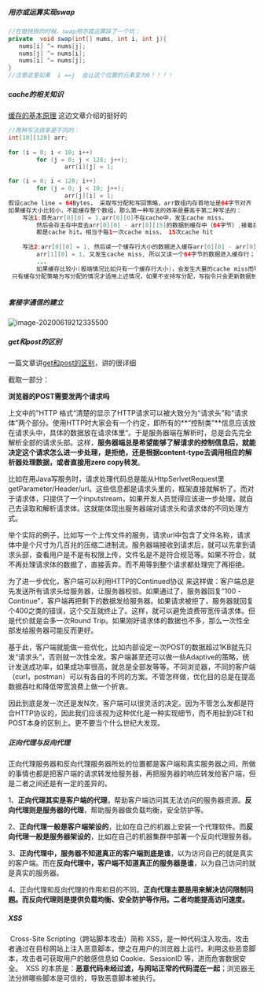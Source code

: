 ##### 用亦或运算实现swap

```java
//在做快排的时候，swap用亦或运算踩了一个坑：
private  void swap(int[] nums, int i, int j){
   nums[i] ^= nums[j];
   nums[j] ^= nums[i];
   nums[i] ^= nums[j]; 
}
//注意这里如果  i ==j  会让这个位置的元素变为0！！！！
```



##### cache的相关知识

 [缓存的基本原理](https://zhuanlan.zhihu.com/p/102293437)  这边文章介绍的挺好的

```java
//两种写法效率是不同的：
int[10][128] arr;
    
for (i = 0; i < 10; i++)
        for (j = 0; j < 128; j++);
                arr[i][j] = 1;

for (i = 0; i < 128; i++)
        for (j = 0; j < 10; j++);
                arr[j][i] = 1;
假设cache line = 64Bytes， 采取写分配和写回策略，arr数组内存首地址是64字节对齐
如果缓存大小比较小，不能缓存整个数组，那么第一种写法的效率是要高于第二种写法的：
    写法1:首先arr[0][0] = 1,arr[0][0]不在cache中，发生cache miss，
        然后会存主存中度去arr[0][0] - arr[0][15]的数据到缓存中（64字节）,接着后面的1 - 15
        都是cache hit。相当于每1一次cache miss， 15次cache hit
    
    写法2:arr[0][0] = 1, 然后读一个缓存行大小的数据进入缓存arr[0][0] - arr[0][15];
		arr[1][0] = 1, 又发生cache miss, 所以又读一个64字节的数据进入缓存行；
        ...
        如果缓存比较小(极端情况比如只有一个缓存行大小)，会发生大量的cache miss而导致效率较低
 只有缓存分配策略为写分配的情况才适用上述情况，如果不支持写分配，写指令只会更新数据到主存，没有加载数据到cache中这一步（读分配）
     
```



##### 套接字通信的建立

![image-20200619212335500](E:\Typora\imgs\image-20200619212335500.png)

##### get和post的区别

一篇文章讲[get和post的区别](https://www.zhihu.com/question/28586791/answer/767316172)，讲的很详细 

截取一部分：

**浏览器的POST需要发两个请求吗**

上文中的"HTTP  格式“清楚的显示了HTTP请求可以被大致分为“请求头”和“请求体”两个部分。使用HTTP时大家会有一个约定，即所有的**“控制类”**信息应该放在请求头中，具体的数据放在请求体里“。于是服务器端在解析时，总是会先完全解析全部的请求头部。这样，**服务器端总是希望能够了解请求的控制信息后，就能决定这个请求怎么进一步处理，是拒绝，还是根据content-type去调用相应的解析器处理数据，或者直接用zero copy转发**。

比如在用Java写服务时，请求处理代码总是能从HttpSerlvetRequest里getParameter/Header/url。这些信息都是请求头里的，框架直接就解析了。而对于请求体，只提供了一个inputstream，如果开发人员觉得应该进一步处理，就自己去读取和解析请求体。这就能体现出服务器端对请求头和请求体的不同处理方式。

举个实际的例子，比如写一个上传文件的服务，请求url中包含了文件名称，请求体中是个尺寸为几百兆的压缩二进制流。服务器端接收到请求后，就可以先拿到请求头部，查看用户是不是有权限上传，文件名是不是符合规范等。如果不符合，就不再处理请求体的数据了，直接丢弃。而不用等到整个请求都处理完了再拒绝。

为了进一步优化，客户端可以利用HTTP的Continued协议 来这样做：客户端总是先发送所有请求头给服务器，让服务器校验。如果通过了，服务器回复“100 - Continue”，客户端再把剩下的数据发给服务器。如果请求被拒了，服务器就回复个400之类的错误，这个交互就终止了。这样，就可以避免浪费带宽传请求体。但是代价就是会多一次Round Trip。如果刚好请求体的数据也不多，那么一次性全部发给服务器可能反而更好。

基于此，客户端就能做一些优化，比如内部设定一次POST的数据超过1KB就先只发“请求头”，否则就一次性全发。客户端甚至还可以做一些Adaptive的策略，统计发送成功率，如果成功率很高，就总是全部发等等。不同浏览器，不同的客户端（curl，postman）可以有各自的不同的方案。不管怎样做，优化目的总是在提高数据吞吐和降低带宽浪费上做一个折衷。

因此到底是发一次还是发N次，客户端可以很灵活的决定。因为不管怎么发都是符合HTTP协议的，因此我们应该视为这种优化是一种实现细节，而不用扯到GET和POST本身的区别上。更不要当个什么世纪大发现。

##### 正向代理与反向代理

正向代理服务器和反向代理服务器所处的位置都是客户端和真实服务器之间，所做的事情也都是把客户端的请求转发给服务器，再把服务器的响应转发给客户端，但是二者之间还是有一定的差异的。

1、**正向代理其实是客户端的代理**，帮助客户端访问其无法访问的服务器资源。**反向代理则是服务器的代理**，帮助服务器做负载均衡，安全防护等。

2、**正向代理一般是客户端架设的**，比如在自己的机器上安装一个代理软件。而**反向代理一般是服务器架设的**，比如在自己的机器集群中部署一个反向代理服务器。

3、**正向代理中，服务器不知道真正的客户端到底是谁**，以为访问自己的就是真实的客户端。而在**反向代理中，客户端不知道真正的服务器是谁**，以为自己访问的就是真实的服务器。

4、正向代理和反向代理的作用和目的不同。**正向代理主要是用来解决访问限制问题。而反向代理则是提供负载均衡、安全防护等作用。二者均能提高访问速度。**

##### XSS
​	Cross-Site Scripting（跨站脚本攻击）简称 XSS，是一种代码注入攻击。攻击者通过在目标网站上注入恶意脚本，使之在用户的浏览器上运行。利用这些恶意脚本，攻击者可获取用户的敏感信息如 Cookie、SessionID 等，进而危害数据安全。
​	XSS 的本质是：**恶意代码未经过滤，与网站正常的代码混在一起**；浏览器无法分辨哪些脚本是可信的，导致恶意脚本被执行。

